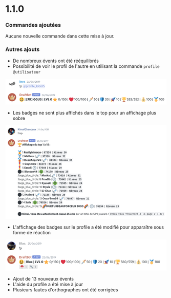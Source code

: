 # 1.1.0

### Commandes ajoutées

Aucune nouvelle commande dans cette mise à jour. 

### Autres ajouts 

* De nombreux évents ont été rééquilibrés 
* Possibilité de voir le profil de l'autre en utilisant la commande `profile @utilisateur`

![Et &#xE7;a marche m&#xEA;me sur les joueurs qui n&apos;ont pas commenc&#xE9; l&apos;aventure !](.gitbook/assets/image%20%28117%29.png)

* Les badges ne sont plus affichés dans le top pour un affichage plus sobre 

![C&apos;est en effet imm&#xE9;diatement plus sobre \(toujours le soucis de l&apos;&#xE9;moji supprim&#xE9;\)](.gitbook/assets/image%20%28116%29.png)

* L'affichage des badges sur le profile a été modifié pour apparaître sous forme de réaction

![Cette mise &#xE0; jour a beaucoup fait r&#xE9;agir le bot](.gitbook/assets/image%20%28121%29.png)

* Ajout de 13 nouveaux évents
* L'aide du profile a été mise à jour 
* Plusieurs fautes d'orthographes ont été corrigées 

